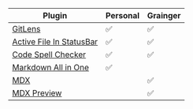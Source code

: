 | Plugin | Personal | Grainger |  
|-----------------|-----------------|-----------------|  
| [GitLens](https://marketplace.visualstudio.com/items?itemName=eamodio.gitlens) | ✅ | ✅ |
| [Active File In StatusBar](https://marketplace.visualstudio.com/items?itemName=RoscoP.ActiveFileInStatusBar) | ✅ | ✅ |
| [Code Spell Checker](https://marketplace.visualstudio.com/items?itemName=streetsidesoftware.code-spell-checker) | ✅ | ✅ |  
| [Markdown All in One](https://marketplace.visualstudio.com/items?itemName=yzhang.markdown-all-in-one) | ✅ |  |
| [MDX](https://marketplace.visualstudio.com/items?itemName=unifiedjs.vscode-mdx) | | ✅ |
| [MDX Preview](https://marketplace.visualstudio.com/items?itemName=xyc.vscode-mdx-preview) | | ✅ |

